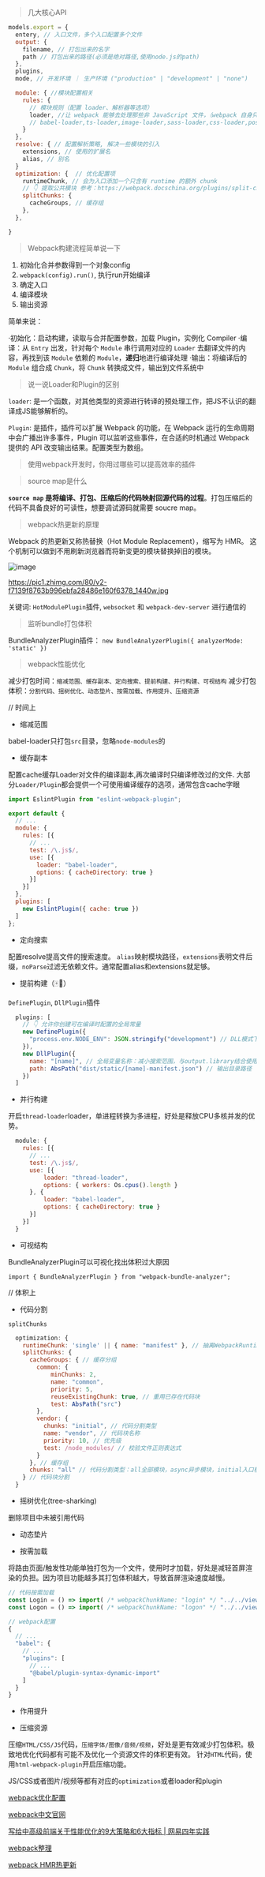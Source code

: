 > 几大核心API

```js
models.export = {
  entery, // 入口文件，多个入口配置多个文件
  output: {
    filename, // 打包出来的名字
    path // 打包出来的路径(必须是绝对路径,使用node.js的path)
  },
  plugins,
  mode, // 开发环境 ｜ 生产环境 ("production" | "development" | "none")

  module: { //模块配置相关
    rules: {
      // 模块规则（配置 loader、解析器等选项）
      loader, //让 webpack 能够去处理那些非 JavaScript 文件，（webpack 自身只理解 JavaScrip）
      // babel-loader,ts-loader,image-loader,sass-loader,css-loader,postcss-loader,eslint-loader,svg-inline-loader,source-map-loader, ....等
    }
  },
  resolve: { // 配置解析策略, 解决一些模块的引入
    extensions, // 使用的扩展名
    alias, // 别名
  }
  optimization: {  // 优化配置项
    runtimeChunk, // 会为入口添加一个只含有 runtime 的额外 chunk
    // 👇 提取公共模块 参考：https://webpack.docschina.org/plugins/split-chunks-plugin/
    splitChunks: { 
      cacheGroups, // 缓存组
    }, 
  },

}
```

> Webpack构建流程简单说一下

1. 初始化合并参数得到一个对象config
2. `webpack(config).run()`, 执行run开始编译
3. 确定入口
4. 编译模块
5. 输出资源

简单来说：

·初始化：启动构建，读取与合并配置参数，加载 Plugin，实例化 Compiler
·编译：从 `Entry` 出发，针对每个 `Module` 串行调用对应的 `Loader` 去翻译文件的内容，再找到该 `Module` 依赖的 `Module`，**递归**地进行编译处理
·输出：将编译后的 `Module` 组合成 `Chunk`，将 `Chunk` 转换成文件，输出到文件系统中

> 说一说Loader和Plugin的区别

`loader`: 是一个函数，对其他类型的资源进行转译的预处理工作，把JS不认识的翻译成JS能够解析的。

`Plugin`: 是插件，插件可以扩展 Webpack 的功能，在 Webpack 运行的生命周期中会广播出许多事件，Plugin 可以监听这些事件，在合适的时机通过 Webpack 提供的 API 改变输出结果。配置类型为数组。

> 使用webpack开发时，你用过哪些可以提高效率的插件

> source map是什么

**`source map` 是将编译、打包、压缩后的代码映射回源代码的过程**。打包压缩后的代码不具备良好的可读性，想要调试源码就需要 soucre map。

> webpack热更新的原理

Webpack 的热更新又称热替换（Hot Module Replacement），缩写为 HMR。 这个机制可以做到不用刷新浏览器而将新变更的模块替换掉旧的模块。

![image](https://user-images.githubusercontent.com/25894364/155524413-e8f7e0bb-48d4-4dcf-8363-9ffeca8800e8.png)

https://pic1.zhimg.com/80/v2-f7139f8763b996ebfa28486e160f6378_1440w.jpg

关键词: `HotModulePlugin`插件, `websocket` 和 `webpack-dev-server` 进行通信的

> 监听bundle打包体积

BundleAnalyzerPlugin插件：
`new BundleAnalyzerPlugin({ analyzerMode: 'static' })`

> webpack性能优化

减少打包时间：`缩减范围、缓存副本、定向搜索、提前构建、并行构建、可视结构`
减少打包体积：`分割代码、摇树优化、动态垫片、按需加载、作用提升、压缩资源`

// 时间上
- 缩减范围

 babel-loader只打包`src`目录，忽略`node-modules`的

- 缓存副本

配置cache缓存Loader对文件的编译副本,再次编译时只编译修改过的文件.
大部分`Loader/Plugin`都会提供一个可使用编译缓存的选项，通常包含cache字眼

```js
import EslintPlugin from "eslint-webpack-plugin";

export default {
  // ...
  module: {
    rules: [{
      // ...
      test: /\.js$/,
      use: [{
        loader: "babel-loader",
        options: { cacheDirectory: true }
      }]
    }]
  },
  plugins: [
    new EslintPlugin({ cache: true })
  ]
};
```

- 定向搜索

配置resolve提高文件的搜索速度。
`alias`映射模块路径，`extensions`表明文件后缀，`noParse`过滤无依赖文件。通常配置alias和extensions就足够。

- 提前构建（🀄️💊）

`DefinePlugin`, `DllPlugin`插件

```js
  plugins: [
    // 👇 允许你创建可在编译时配置的全局常量
    new DefinePlugin({
      "process.env.NODE_ENV": JSON.stringify("development") // DLL模式下覆盖生产环境成开发环境(启动第三方依赖调试模式)
    }),
    new DllPlugin({
      name: "[name]", // 全局变量名称：减小搜索范围，与output.library结合使用
      path: AbsPath("dist/static/[name]-manifest.json") // 输出目录路径
    })
  ]
```

- 并行构建

开启`thread-loader`loader，单进程转换为多进程，好处是释放CPU多核并发的优势。

```js
  module: {
    rules: [{
      // ...
      test: /\.js$/,
      use: [{
          loader: "thread-loader",
          options: { workers: Os.cpus().length }
      }, {
          loader: "babel-loader",
          options: { cacheDirectory: true }
      }]
    }]
  }
```
- 可视结构

BundleAnalyzerPlugin可以可视化找出体积过大原因

`import { BundleAnalyzerPlugin } from "webpack-bundle-analyzer";`

// 体积上
- 代码分割

`splitChunks`

```js
  optimization: {
    runtimeChunk: 'single' || { name: "manifest" }, // 抽离WebpackRuntime函数
    splitChunks: {
      cacheGroups: { // 缓存分组
        common: {
            minChunks: 2,
            name: "common",
            priority: 5,
            reuseExistingChunk: true, // 重用已存在代码块
            test: AbsPath("src")
        },
        vendor: {
          chunks: "initial", // 代码分割类型
          name: "vendor", // 代码块名称
          priority: 10, // 优先级
          test: /node_modules/ // 校验文件正则表达式
        }
      }, // 缓存组
      chunks: "all" // 代码分割类型：all全部模块，async异步模块，initial入口模块
    } // 代码块分割
  }
```

- 摇树优化(tree-sharking)

删除项目中未被引用代码

- 动态垫片

- 按需加载

将路由页面/触发性功能单独打包为一个文件，使用时才加载，好处是减轻首屏渲染的负担。因为项目功能越多其打包体积越大，导致首屏渲染速度越慢。

```js
// 代码按需加载
const Login = () => import( /* webpackChunkName: "login" */ "../../views/login");
const Logon = () => import( /* webpackChunkName: "logon" */ "../../views/logon");

```

```js
// webpack配置
{
  // ...
  "babel": {
    // ...
    "plugins": [
      // ...
      "@babel/plugin-syntax-dynamic-import"
    ]
  }
}
```

- 作用提升

- 压缩资源

压缩`HTML/CSS/JS`代码，`压缩字体/图像/音频/视频`，好处是更有效减少打包体积。极致地优化代码都有可能不及优化一个资源文件的体积更有效。
针对`HTML`代码，使用`html-webpack-plugin`开启压缩功能。

JS/CSS或者图片/视频等都有对应的`optimization`或者loader和plugin



[webpack优化配置](https://github.com/sisterAn/blog/issues/68)

[webpack中文官网](https://webpack.docschina.org/configuration/optimization/)

[写给中高级前端关于性能优化的9大策略和6大指标 | 网易四年实践](https://juejin.cn/post/6981673766178783262)

[webpack整理](https://juejin.cn/post/6844904094281236487)

[webpack HMR热更新](https://zhuanlan.zhihu.com/p/30669007)
